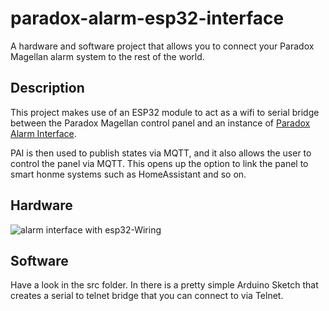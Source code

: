 # paradox-alarm-esp32-interface
A hardware and software project that allows you to connect your Paradox Magellan alarm system to the rest of the world.

## Description
This project makes use of an ESP32 module to act as a wifi to serial bridge between the Paradox Magellan control panel and an instance of [Paradox Alarm Interface](https://github.com/ParadoxAlarmInterface/pai).

PAI is then used to publish states via MQTT, and it also allows the user to control the panel via MQTT. This opens up the option to link the panel to smart honme systems such as HomeAssistant and so on.

## Hardware
![alarm interface with esp32-Wiring](https://user-images.githubusercontent.com/1496180/136033597-a7340014-3fc4-4476-8f46-6e8df0f41923.png)

## Software
Have a look in the src folder. In there is a pretty simple Arduino Sketch that creates a serial to telnet bridge that you can connect to via Telnet.
